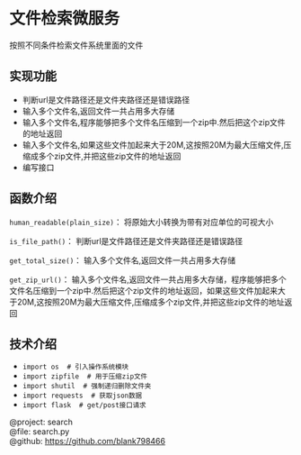 # 文件检索微服务  
按照不同条件检索文件系统里面的文件  

## 实现功能  
* 判断url是文件路径还是文件夹路径还是错误路径  
* 输入多个文件名,返回文件一共占用多大存储  
* 输入多个文件名,程序能够把多个文件名压缩到一个zip中.然后把这个zip文件的地址返回  
* 输入多个文件名,如果这些文件加起来大于20M,这按照20M为最大压缩文件,压缩成多个zip文件,并把这些zip文件的地址返回  
* 编写接口

## 函数介绍
```human_readable(plain_size)```： 将原始大小转换为带有对应单位的可视大小  

```is_file_path()```： 判断url是文件路径还是文件夹路径还是错误路径  

```get_total_size()```： 输入多个文件名,返回文件一共占用多大存储  

```get_zip_url()```： 输入多个文件名,返回文件一共占用多大存储，程序能够把多个文件名压缩到一个zip中.然后把这个zip文件的地址返回，如果这些文件加起来大于20M,这按照20M为最大压缩文件,压缩成多个zip文件,并把这些zip文件的地址返回

## 技术介绍
* ```import os  # 引入操作系统模块```
* ```import zipfile  # 用于压缩zip文件```
* ```import shutil  # 强制递归删除文件夹```
* ```import requests  # 获取json数据```
* ```import flask  # get/post接口请求```



@project: search    
@file: search.py  
@github: https://github.com/blank798466  
